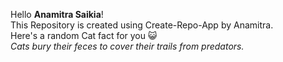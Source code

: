 Hello **Anamitra Saikia**!<br/> This Repository is created using Create-Repo-App by Anamitra. <br/> Here's a random Cat fact for you :smiley_cat: <br/>*Cats bury their feces to cover their trails from predators.*